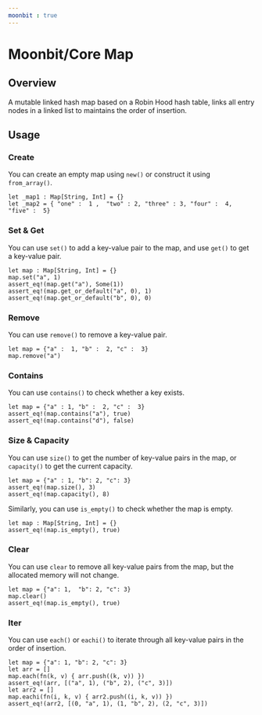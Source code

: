 ```yaml
---
moonbit : true
---
```


# Moonbit/Core Map

## Overview

A mutable linked hash map based on a Robin Hood hash table, links all entry nodes in a linked list to maintains the order of insertion.

## Usage

### Create

You can create an empty map using `new()` or construct it using `from_array()`.

```moonbit 
let _map1 : Map[String, Int] = {}
let _map2 = { "one" :  1 ,  "two" : 2, "three" : 3, "four" :  4, "five" :  5}
```

### Set & Get

You can use `set()` to add a key-value pair to the map, and use `get()` to get a key-value pair.

```moonbit
let map : Map[String, Int] = {}
map.set("a", 1)
assert_eq!(map.get("a"), Some(1))
assert_eq!(map.get_or_default("a", 0), 1)
assert_eq!(map.get_or_default("b", 0), 0)
```

### Remove

You can use `remove()` to remove a key-value pair.

```moonbit
let map = {"a" :  1, "b" :  2, "c" :  3}
map.remove("a")
```

### Contains

You can use `contains()` to check whether a key exists.

```moonbit
let map = {"a" : 1, "b" :  2, "c" :  3}
assert_eq!(map.contains("a"), true)
assert_eq!(map.contains("d"), false)
```

### Size & Capacity

You can use `size()` to get the number of key-value pairs in the map, or `capacity()` to get the current capacity.

```moonbit
let map = {"a" : 1, "b": 2, "c": 3}
assert_eq!(map.size(), 3)
assert_eq!(map.capacity(), 8)
```

Similarly, you can use `is_empty()` to check whether the map is empty.

```moonbit
let map : Map[String, Int] = {}
assert_eq!(map.is_empty(), true)
```

### Clear

You can use `clear` to remove all key-value pairs from the map, but the allocated memory will not change.

```moonbit
let map = {"a": 1,  "b": 2, "c": 3}
map.clear()
assert_eq!(map.is_empty(), true)
```

### Iter

You can use `each()` or `eachi()` to iterate through all key-value pairs in the order of insertion.

```moonbit
let map = {"a": 1, "b": 2, "c": 3}
let arr = []
map.each(fn(k, v) { arr.push((k, v)) })
assert_eq!(arr, [("a", 1), ("b", 2), ("c", 3)])
let arr2 = []
map.eachi(fn(i, k, v) { arr2.push((i, k, v)) })
assert_eq!(arr2, [(0, "a", 1), (1, "b", 2), (2, "c", 3)])
```
